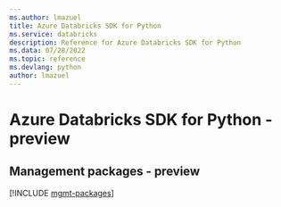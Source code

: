 ```yaml
---
ms.author: lmazuel
title: Azure Databricks SDK for Python
ms.service: databricks
description: Reference for Azure Databricks SDK for Python
ms.data: 07/28/2022
ms.topic: reference
ms.devlang: python
author: lmazuel
---
```

# Azure Databricks SDK for Python - preview

## Management packages - preview
[!INCLUDE [mgmt-packages](databricks-mgmt-index.md)]